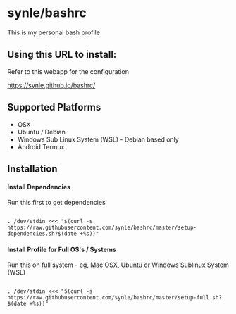 # synle/bashrc

This is my personal bash profile

## Using this URL to install:

Refer to this webapp for the configuration

https://synle.github.io/bashrc/

## Supported Platforms

- OSX
- Ubuntu / Debian
- Windows Sub Linux System (WSL) - Debian based only
- Android Termux

## Installation

#### Install Dependencies

Run this first to get dependencies

```

. /dev/stdin <<< "$(curl -s https://raw.githubusercontent.com/synle/bashrc/master/setup-dependencies.sh?$(date +%s))"

```

#### Install Profile for Full OS's / Systems

Run this on full system - eg, Mac OSX, Ubuntu or Windows Sublinux System (WSL)

```

. /dev/stdin <<< "$(curl -s https://raw.githubusercontent.com/synle/bashrc/master/setup-full.sh?$(date +%s))"

```
